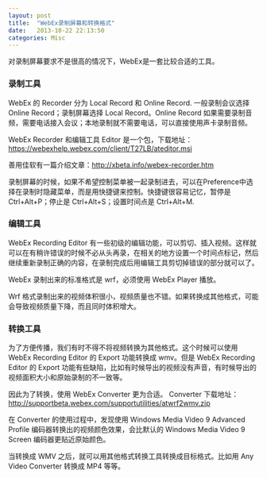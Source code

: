 ```yaml
---
layout: post
title:  "WebEx录制屏幕和转换格式"
date:   2013-10-22 22:13:50
categories: Misc
---
```


对录制屏幕要求不是很高的情况下，WebEx是一套比较合适的工具。

### 录制工具 ###
WebEx 的 Recorder 分为 Local Record 和 Online Record. 一般录制会议选择 Online Record；录制屏幕选择 Local Record。Online Record 如果需要录制音频，需要电话接入会议；本地录制就不需要电话，可以直接使用声卡录制音频。

WebEx Recorder 和编辑工具 Editor 是一个包，下载地址：<https://webexhelp.webex.com/client/T27LB/ateditor.msi>

善用佳软有一篇介绍文章：<http://xbeta.info/webex-recorder.htm>

录制屏幕的时候，如果不希望控制菜单被一起录制进去，可以在Preference中选择在录制时隐藏菜单，而是用快捷键来控制。快捷键很容易记忆，暂停是 Ctrl+Alt+P；停止是 Ctrl+Alt+S；设置时间点是 Ctrl+Alt+M.

### 编辑工具 ###
WebEx Recording Editor 有一些初级的编辑功能，可以剪切、插入视频。这样就可以在有稍许错误的时候不必从头再录，在相关的地方设置一个时间点标记，然后继续重新录制正确的内容，在录制完成后用编辑工具剪切掉错误的部分就可以了。

WebEx 录制出来的标准格式是 wrf，必须使用 WebEx Player 播放。

Wrf 格式录制出来的视频体积很小，视频质量也不错。如果转换成其他格式，可能会导致视频质量下降，而且同时体积增大。

### 转换工具 ###
为了方便传播，我们有时不得不将视频转换为其他格式。这个时候可以使用WebEx Recording Editor 的 Export 功能转换成 wmv。但是 WebEx Recording Editor 的 Export 功能有些缺陷，比如有时候导出的视频没有声音，有时候导出的视频面积大小和原始录制的不一致等。

因此为了转换，使用 WebEx Converter 更为合适。 Converter 下载地址：<http://supportbeta.webex.com/supportutilities/atwrf2wmv.zip>

在 Converter 的使用过程中，发现使用 Windows Media Video 9 Advanced Profile 编码器转换出的视频颜色效果，会比默认的 Windows Media Video 9 Screen 编码器更贴近原始颜色。

当转换成 WMV 之后，就可以用其他格式转换工具转换成目标格式。比如用 Any Video Converter 转换成 MP4 等等。
